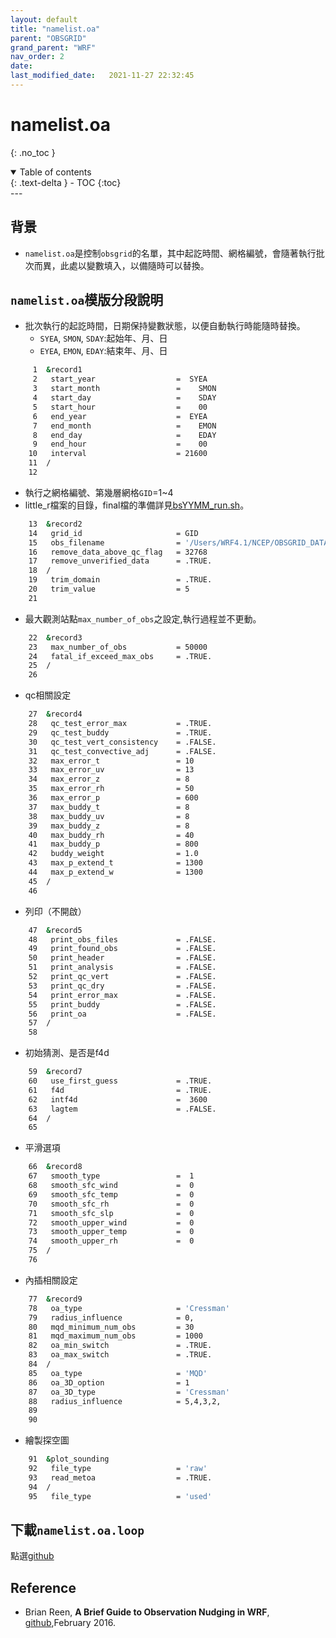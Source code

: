 ```yaml
---
layout: default
title: "namelist.oa"
parent: "OBSGRID"
grand_parent: "WRF"
nav_order: 2
date:               
last_modified_date:   2021-11-27 22:32:45
---
```


# namelist.oa 

{: .no_toc }

<details open markdown="block">
  <summary>
    Table of contents
  </summary>
  {: .text-delta }
- TOC
{:toc}
</details>
---

## 背景
- `namelist.oa`是控制`obsgrid`的名單，其中起訖時間、網格編號，會隨著執行批次而異，此處以變數填入，以備隨時可以替換。


## `namelist.oa`模版分段說明
- 批次執行的起訖時間，日期保持變數狀態，以便自動執行時能隨時替換。
  - `SYEA`, `SMON`, `SDAY`:起始年、月、日
  - `EYEA`, `EMON`, `EDAY`:結束年、月、日

```bash
     1	&record1
     2	 start_year                  =  SYEA
     3	 start_month                 =    SMON
     4	 start_day                   =    SDAY
     5	 start_hour                  =    00
     6	 end_year                    =  EYEA
     7	 end_month                   =    EMON
     8	 end_day                     =    EDAY
     9	 end_hour                    =    00
    10	 interval                    = 21600
    11	/
    12
```
- 執行之網格編號、第幾層網格`GID`=1~4
- little_r檔案的目錄，final檔的準備詳見[bsYYMM_run.sh](https://sinotec2.github.io/Focus-on-Air-Quality/wind_models/OBSGRID/obsYYMM_run.sh/#final之預備)。
```bash    	
    13	&record2
    14	 grid_id                     = GID
    15	 obs_filename                = '/Users/WRF4.1/NCEP/OBSGRID_DATA/final'
    16	 remove_data_above_qc_flag   = 32768
    17	 remove_unverified_data      = .TRUE.
    18	/
    19	 trim_domain                 = .TRUE.
    20	 trim_value                  = 5
    21	
```
- 最大觀測站點`max_number_of_obs`之設定,執行過程並不更動。   
```bash    
    22	&record3
    23	 max_number_of_obs           = 50000
    24	 fatal_if_exceed_max_obs     = .TRUE.
    25	/
    26
```
- qc相關設定    
```bash    	
    27	&record4
    28	 qc_test_error_max           = .TRUE.
    29	 qc_test_buddy               = .TRUE.
    30	 qc_test_vert_consistency    = .FALSE.
    31	 qc_test_convective_adj      = .FALSE.
    32	 max_error_t                 = 10
    33	 max_error_uv                = 13
    34	 max_error_z                 = 8 
    35	 max_error_rh                = 50
    36	 max_error_p                 = 600
    37	 max_buddy_t                 = 8
    38	 max_buddy_uv                = 8
    39	 max_buddy_z                 = 8
    40	 max_buddy_rh                = 40
    41	 max_buddy_p                 = 800
    42	 buddy_weight                = 1.0
    43	 max_p_extend_t              = 1300
    44	 max_p_extend_w              = 1300
    45	/
    46	
```
- 列印（不開啟）    
```bash    	
    47	&record5
    48	 print_obs_files             = .FALSE.
    49	 print_found_obs             = .FALSE.
    50	 print_header                = .FALSE.
    51	 print_analysis              = .FALSE.
    52	 print_qc_vert               = .FALSE.
    53	 print_qc_dry                = .FALSE.
    54	 print_error_max             = .FALSE.
    55	 print_buddy                 = .FALSE.
    56	 print_oa                    = .FALSE.
    57	/
    58	
```
- 初始猜測、是否是f4d    
```bash    	
    59	&record7
    60	 use_first_guess             = .TRUE.
    61	 f4d                         = .TRUE.
    62	 intf4d                      =  3600
    63	 lagtem                      = .FALSE. 
    64	/
    65	
```
- 平滑選項    
```bash    	
    66	&record8
    67	 smooth_type                 =  1
    68	 smooth_sfc_wind             =  0
    69	 smooth_sfc_temp             =  0
    70	 smooth_sfc_rh               =  0
    71	 smooth_sfc_slp              =  0
    72	 smooth_upper_wind           =  0
    73	 smooth_upper_temp           =  0
    74	 smooth_upper_rh             =  0
    75	/
    76	
```
- 內插相關設定    
```bash    	
    77	&record9
    78	 oa_type                     = 'Cressman'
    79	 radius_influence            = 0,
    80	 mqd_minimum_num_obs         = 30
    81	 mqd_maximum_num_obs         = 1000
    82	 oa_min_switch               = .TRUE.
    83	 oa_max_switch               = .TRUE.
    84	/
    85	 oa_type                     = 'MQD'
    86	 oa_3D_option                = 1
    87	 oa_3D_type                  = 'Cressman'
    88	 radius_influence            = 5,4,3,2,
    89	
    90	
```
- 繪製探空圖    

```bash    	
    91	&plot_sounding
    92	 file_type                   = 'raw'
    93	 read_metoa                  = .TRUE.
    94	/
    95	 file_type                   = 'used'

```

## 下載`namelist.oa.loop`
點選[github](https://raw.githubusercontent.com/sinotec2/Focus-on-Air-Quality/main/wind_models/OBSGRID/namelist.oa.loop)

## Reference
- Brian Reen, **A Brief Guide to Observation Nudging in WRF**, [github](https://raw.githubusercontent.com/wrf-model/OBSGRID/master/ObsNudgingGuide.pdf),February 2016.

